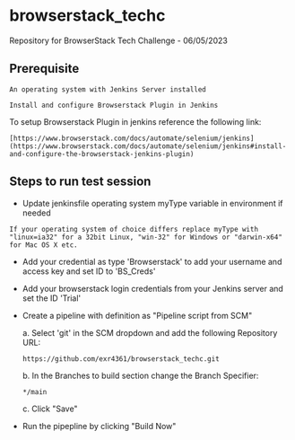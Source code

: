 # browserstack_techc
Repository for BrowserStack Tech Challenge - 06/05/2023
## Prerequisite
```
An operating system with Jenkins Server installed
```
```
Install and configure Browserstack Plugin in Jenkins
```
To setup Browserstack Plugin in jenkins reference the following link:
```
[https://www.browserstack.com/docs/automate/selenium/jenkins](https://www.browserstack.com/docs/automate/selenium/jenkins#install-and-configure-the-browserstack-jenkins-plugin)
```

## Steps to run test session

- Update jenkinsfile operating system myType variable in environment if needed
```
If your operating system of choice differs replace myType with "linux=ia32" for a 32bit Linux, "win-32" for Windows or "darwin-x64" for Mac OS X etc.
```
- Add your credential as type 'Browserstack' to add your username and access key and set ID to 'BS_Creds'
- Add your browserstack login credentials from your Jenkins server and set the ID 'Trial'
- Create a pipeline with definition as "Pipeline script from SCM"

  a. Select 'git' in the SCM dropdown and add the following Repository URL:
  ```
  https://github.com/exr4361/browserstack_techc.git
  ```
  b. In the Branches to build section change the Branch Specifier:
  ```
  */main
  ```
  c. Click "Save"
- Run the pipepline by clicking "Build Now"


